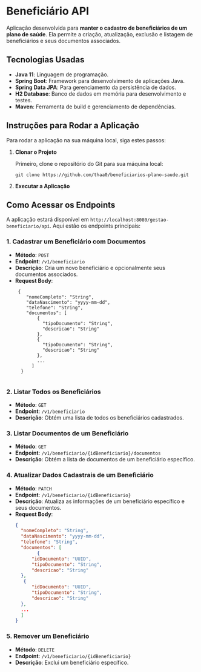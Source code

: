 
# Beneficiário API

Aplicação desenvolvida para **manter o cadastro de beneficiários de um plano de saúde**. Ela permite a criação, atualização, exclusão e listagem de beneficiários e seus documentos associados.

## Tecnologias Usadas

- **Java 11**: Linguagem de programação.
- **Spring Boot**: Framework para desenvolvimento de aplicações Java.
- **Spring Data JPA**: Para gerenciamento da persistência de dados.
- **H2 Database**: Banco de dados em memória para desenvolvimento e testes.
- **Maven**: Ferramenta de build e gerenciamento de dependências.

## Instruções para Rodar a Aplicação

Para rodar a aplicação na sua máquina local, siga estes passos:

1. **Clonar o Projeto**

   Primeiro, clone o repositório do Git para sua máquina local:
   ```
   git clone https://github.com/thaa0/beneficiarios-plano-saude.git
   ```
   
2. **Executar a Aplicação**

## Como Acessar os Endpoints

A aplicação estará disponível em `http://localhost:8080/gestao-beneficiario/api`. Aqui estão os endpoints principais:

### 1. **Cadastrar um Beneficiário com Documentos**

- **Método**: `POST`
- **Endpoint**: `/v1/beneficiario`
- **Descrição**: Cria um novo beneficiário e opcionalmente seus documentos associados.
- **Request Body**:
  ```
   {
      "nomeCompleto": "String",
      "dataNascimento": "yyyy-mm-dd",
      "telefone": "String",
      "documentos": [
          {
            "tipoDocumento": "String",
            "descricao": "String"
          },
          {
            "tipoDocumento": "String",
            "descricao": "String"
          },
          ...
        ]
    }
  

### 2. **Listar Todos os Beneficiários**

- **Método**: `GET`
- **Endpoint**: `/v1/beneficiario`
- **Descrição**: Obtém uma lista de todos os beneficiários cadastrados.

### 3. **Listar Documentos de um Beneficiário**

- **Método**: `GET`
- **Endpoint**: `/v1/beneficiario/{idBeneficiario}/documentos`
- **Descrição**: Obtém a lista de documentos de um beneficiário específico.

### 4. **Atualizar Dados Cadastrais de um Beneficiário**

- **Método**: `PATCH`
- **Endpoint**: `/v1/beneficiario/{idBeneficiario}`
- **Descrição**: Atualiza as informações de um beneficiário específico e seus documentos.
- **Request Body**:
  ```json
  {
    "nomeCompleto": "String",
    "dataNascimento": "yyyy-mm-dd",
    "telefone": "String",
    "documentos": [
          {
        "idDocumento": "UUID",
        "tipoDocumento": "String",
        "descricao": "String"
    },
     {
        "idDocumento": "UUID",
        "tipoDocumento": "String",
        "descricao": "String"
    },
    ...
    ]
  }

### 5. **Remover um Beneficiário**

- **Método**: `DELETE`
- **Endpoint**: `/v1/beneficiario/{idBeneficiario}`
- **Descrição**: Exclui um beneficiário específico.
